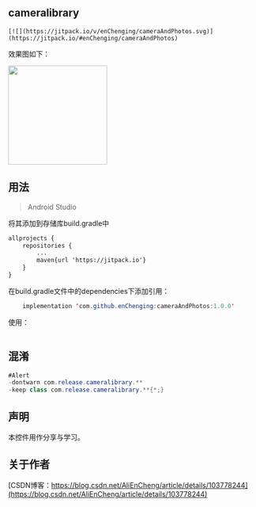 cameralibrary
-
    [![](https://jitpack.io/v/enChenging/cameraAndPhotos.svg)](https://jitpack.io/#enChenging/cameraAndPhotos)

效果图如下：

<div align="left" >
	<img src="" width="200">
</div>

## 用法

>Android Studio

将其添加到存储库build.gradle中
```xml
allprojects {
    repositories {
      	...
        maven{url 'https://jitpack.io'}
    }
}
```
 在build.gradle文件中的dependencies下添加引用：
	
```java
    implementation 'com.github.enChenging:cameraAndPhotos:1.0.0'
```


使用：
```java


```


## 混淆

```java
#Alert
-dontwarn com.release.cameralibrary.**
-keep class com.release.cameralibrary.**{*;}

```

声明
-
本控件用作分享与学习。

关于作者
-
[CSDN博客：https://blog.csdn.net/AliEnCheng/article/details/103778244](https://blog.csdn.net/AliEnCheng/article/details/103778244)






